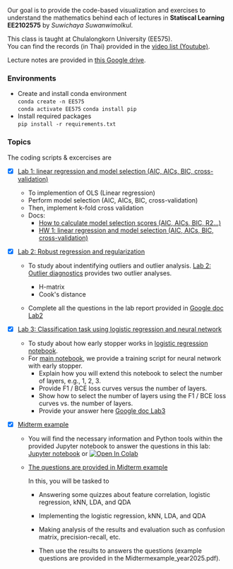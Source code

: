  Our goal is to provide the code-based visualization and exercises to understand the mathematics behind each of lectures in **Statiscal Learning EE2102575** by *Suwichaya Suwanwimolkul*.


This class is taught at Chulalongkorn University (EE575).  
You can find the records (in Thai) provided in the [video list (Youtube)](https://www.youtube.com/playlist?list=PLYrwEv08Hccg2POIP2l7e99xM9DzHDrS9). 

Lecture notes are provided in [this Google drive](https://drive.google.com/drive/folders/19ORjfJ2XGgyTfBRMBhfc8811DtU6S0M4?usp=sharing).
 


### Environments

- Create and install conda environment \
  `conda create -n EE575`  
  `conda activate EE575` 
  `conda install pip`
- Install required packages \
  `pip install -r requirements.txt`  

### Topics

The coding scripts & excercises are 

- [x] [Lab 1: linear regression and model selection (AIC, AICs, BIC, cross-validation)](Lab1/readme.md) 

  - To implemention of OLS (Linear regression)
  - Perform model selection (AIC, AICs, BIC, cross-validation)
  - Then, implement k-fold cross validation
  - Docs:     
    - [How to calculate model selection scores (AIC, AICs, BIC, R2...)](Lab1/model_selection.ipynb)  
    - [HW 1: linear regression and model selection (AIC, AICs, BIC, cross-validation)](Lab1/main.ipynb) 
    

- [x] [Lab 2: Robust regression and regularization](Lab2/readme.md) 

  - To study about indentifying outliers and outlier analysis. [Lab 2: Outlier diagnostics](Lab2/outlier_diagnostics.ipynb)  provides two outlier analyses.

    - H-matrix    
    - Cook's distance  

  - Complete all the questions in the lab report provided in [Google doc Lab2](https://docs.google.com/document/d/1-dJQiSUfh7xgOnS_mmyO56fu2aH97bs2UKa3ktmkDko/edit?usp=sharing)


- [x] [Lab 3: Classification task using logistic regression and neural network](Lab3/readme.md)  
 
  - To study about how early stopper works in [logistic regression notebook](logistic_regression.ipynb).     
  - For [main notebook](Lab3/main.ipynb), we provide a training script for neural network with early stopper.    
      - Explain how you will extend this notebook to select the number of layers, e.g., 1, 2, 3.     
      - Provide F1 / BCE loss curves versus the number of layers. 
      - Show how to select the number of layers using the F1 / BCE loss curves vs. the number of layers.    
      - Provide your answer here [Google doc Lab3](https://docs.google.com/document/d/1Yd3etwo5Di_udjXMxGutus34x6QzpV8Q-hruVncHNnY/edit?usp=sharing)


- [x] [Midterm example](Midterm_example/Readme.md)  
 
  -   You will find the necessary information and Python tools within the provided Jupyter notebook to answer the questions in this lab:  [Jupyter notebook](Midterm_example/main.ipynb) or <a target="_blank" href="https://colab.research.google.com/github/GenAI-CUEE/Statistical-Learning-EE575-Y2024/blob/master/Midterm_example/main.ipynb"> <img src="https://colab.research.google.com/assets/colab-badge.svg" alt="Open In Colab"/>  
  
  - The questions are provided in [Midterm example](Midtermexample_year2025.pdf)
    
    In this, you will be tasked to 
  
    - Answering some quizzes about feature correlation, logistic regression, kNN, LDA, and QDA  
    
    - Implementing the logistic regression, kNN, LDA, and QDA  
    
    - Making analysis of the results and evaluation such as confusion matrix, precision-recall, etc. 
    
    - Then use the results to answers the questions (example questions are provided in the Midtermexample_year2025.pdf). 
 